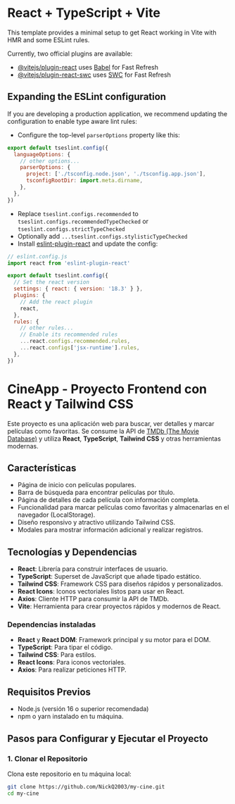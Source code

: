 # React + TypeScript + Vite

This template provides a minimal setup to get React working in Vite with HMR and some ESLint rules.

Currently, two official plugins are available:

- [@vitejs/plugin-react](https://github.com/vitejs/vite-plugin-react/blob/main/packages/plugin-react/README.md) uses [Babel](https://babeljs.io/) for Fast Refresh
- [@vitejs/plugin-react-swc](https://github.com/vitejs/vite-plugin-react-swc) uses [SWC](https://swc.rs/) for Fast Refresh

## Expanding the ESLint configuration

If you are developing a production application, we recommend updating the configuration to enable type aware lint rules:

- Configure the top-level `parserOptions` property like this:

```js
export default tseslint.config({
  languageOptions: {
    // other options...
    parserOptions: {
      project: ['./tsconfig.node.json', './tsconfig.app.json'],
      tsconfigRootDir: import.meta.dirname,
    },
  },
})
```

- Replace `tseslint.configs.recommended` to `tseslint.configs.recommendedTypeChecked` or `tseslint.configs.strictTypeChecked`
- Optionally add `...tseslint.configs.stylisticTypeChecked`
- Install [eslint-plugin-react](https://github.com/jsx-eslint/eslint-plugin-react) and update the config:

```js
// eslint.config.js
import react from 'eslint-plugin-react'

export default tseslint.config({
  // Set the react version
  settings: { react: { version: '18.3' } },
  plugins: {
    // Add the react plugin
    react,
  },
  rules: {
    // other rules...
    // Enable its recommended rules
    ...react.configs.recommended.rules,
    ...react.configs['jsx-runtime'].rules,
  },
})
```
# CineApp - Proyecto Frontend con React y Tailwind CSS

Este proyecto es una aplicación web para buscar, ver detalles y marcar películas como favoritas. Se consume la API de [TMDb (The Movie Database)](https://www.themoviedb.org/) y utiliza **React**, **TypeScript**, **Tailwind CSS** y otras herramientas modernas.

## Características

- Página de inicio con películas populares.
- Barra de búsqueda para encontrar películas por título.
- Página de detalles de cada película con información completa.
- Funcionalidad para marcar películas como favoritas y almacenarlas en el navegador (LocalStorage).
- Diseño responsivo y atractivo utilizando Tailwind CSS.
- Modales para mostrar información adicional y realizar registros.

## Tecnologías y Dependencias

- **React**: Librería para construir interfaces de usuario.
- **TypeScript**: Superset de JavaScript que añade tipado estático.
- **Tailwind CSS**: Framework CSS para diseños rápidos y personalizados.
- **React Icons**: Iconos vectoriales listos para usar en React.
- **Axios**: Cliente HTTP para consumir la API de TMDb.
- **Vite**: Herramienta para crear proyectos rápidos y modernos de React.

### Dependencias instaladas

- **React** y **React DOM**: Framework principal y su motor para el DOM.
- **TypeScript**: Para tipar el código.
- **Tailwind CSS**: Para estilos.
- **React Icons**: Para iconos vectoriales.
- **Axios**: Para realizar peticiones HTTP.

## Requisitos Previos

- Node.js (versión 16 o superior recomendada)
- npm o yarn instalado en tu máquina.

## Pasos para Configurar y Ejecutar el Proyecto

### 1. Clonar el Repositorio
Clona este repositorio en tu máquina local:
```bash
git clone https://github.com/NickQ2003/my-cine.git
cd my-cine
